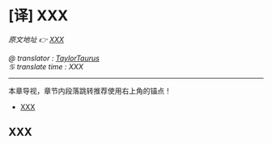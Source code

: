# [译] XXX

*原文地址 👉 [XXX][0]*

*@ translator : [TaylorTaurus](https://github.com/taylortaurus)*    
*♋ translate time : XXX*    

---

本章导视，章节内段落跳转推荐使用右上角的锚点！

- [XXX](#XXX)

## XXX

[0]: XXX
[1]: https://www.ranorex.com/rx-media/rx-user-guide/v8.2/download/RxSampleDataDrivenTesting.zip
[2]: ..\\..\\..\\Ranorex_Studio_fundamentals/Ranorex_Studio/[译]RanorexStudio起始页.html
[3]: ..\\..\\..\\Ranorex_Studio_fundamentals/Ranorex_Recorder/index.html
[4]: ..\\..\\..\\Ranorex_Studio_fundamentals/Test_suite/index.html
[5]: .\[译]数据和数据的管理.html
